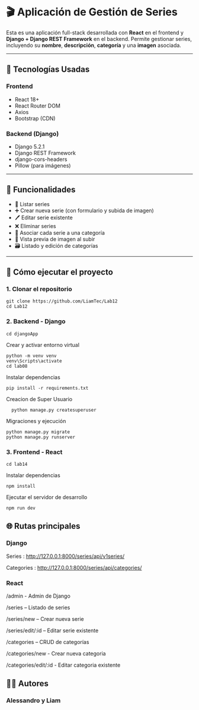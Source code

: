 # 🎬 Aplicación de Gestión de Series

Esta es una aplicación full-stack desarrollada con **React** en el frontend y **Django + Django REST Framework** en el backend. Permite gestionar series, incluyendo su **nombre**, **descripción**, **categoría** y una **imagen** asociada.

---

## 🚀 Tecnologías Usadas

### Frontend
- React 18+
- React Router DOM
- Axios
- Bootstrap (CDN)

### Backend (Django)
- Django 5.2.1
- Django REST Framework
- django-cors-headers
- Pillow (para imágenes)

---

## 🧰 Funcionalidades

- 📄 Listar series
- ➕ Crear nueva serie (con formulario y subida de imagen)
- 🖊️ Editar serie existente
- ❌ Eliminar series
- 📂 Asociar cada serie a una categoría
- 📸 Vista previa de imagen al subir
- 🗃️ Listado y edición de categorías

---

## 🚀 Cómo ejecutar el proyecto

### 1. Clonar el repositorio

    git clone https://github.com/LiamTec/Lab12
    cd Lab12

### 2. Backend - Django
  
    cd djangoApp

  Crear y activar entorno virtual
  
    python -m venv venv
    venv\Scripts\activate
    cd lab08
  
  Instalar dependencias
  
    pip install -r requirements.txt

  Creacion de Super Usuario 

      python manage.py createsuperuser
  
  Migraciones y ejecución
  
    python manage.py migrate
    python manage.py runserver
    
### 3. Frontend - React

    cd lab14

  Instalar dependencias
  
    npm install
  
  Ejecutar el servidor de desarrollo
  
    npm run dev
    
##  🌐 Rutas principales

  ### Django

  Series : http://127.0.0.1:8000/series/api/v1series/

  Categories : http://127.0.0.1:8000/series/api/categories/
  
  ### React

  /admin - Admin de Django 
  
  /series – Listado de series
  
  /series/new – Crear nueva serie
  
  /series/edit/:id – Editar serie existente
  
  /categories – CRUD de categorías

  /categories/new - Crear nueva categoria

  /categories/edit/:id - Editar categoria existente

## 👨‍💻 Autores

  ### Alessandro y Liam 
